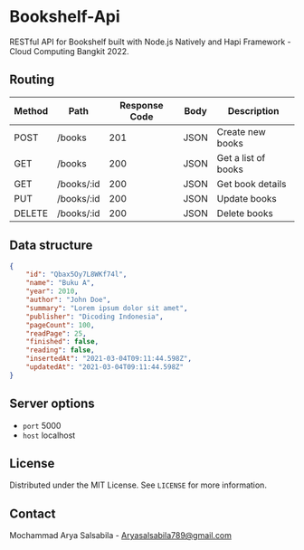 # Bookshelf-Api

RESTful API for Bookshelf built with Node.js Natively and Hapi Framework - Cloud Computing Bangkit 2022.

## Routing

| Method | Path | Response Code | Body | Description |
|---|---|---|---|---|
| POST | /books | 201 | JSON | Create new books |
| GET | /books | 200 | JSON | Get a list of books |
| GET | /books/:id | 200 | JSON | Get book details |
| PUT | /books/:id | 200 | JSON | Update books |
| DELETE | /books/:id | 200 | JSON | Delete books |

## Data structure

```JSON
{
    "id": "Qbax5Oy7L8WKf74l",
    "name": "Buku A",
    "year": 2010,
    "author": "John Doe",
    "summary": "Lorem ipsum dolor sit amet",
    "publisher": "Dicoding Indonesia",
    "pageCount": 100,
    "readPage": 25,
    "finished": false,
    "reading": false,
    "insertedAt": "2021-03-04T09:11:44.598Z",
    "updatedAt": "2021-03-04T09:11:44.598Z"
}
```

## Server options

- `port` 5000
- `host` localhost


## License

Distributed under the MIT License. See `LICENSE` for more information.

## Contact

Mochammad Arya Salsabila - Aryasalsabila789@gmail.com
